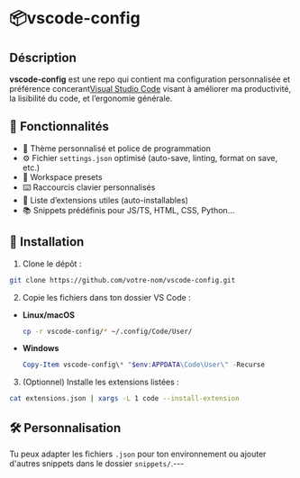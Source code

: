 # 📦vscode-config

## Déscription

**vscode-config** est une repo qui contient ma configuration personnalisée et préférence concerant[Visual Studio Code](https://code.visualstudio.com/) visant à améliorer ma productivité, la lisibilité du code, et l’ergonomie générale.

## 🔧 Fonctionnalités

- 🎨 Thème personnalisé et police de programmation
- ⚙️ Fichier `settings.json` optimisé (auto-save, linting, format on save, etc.)
- 📁 Workspace presets
- ⌨️ Raccourcis clavier personnalisés
- 🧩 Liste d’extensions utiles (auto-installables)
- 📚 Snippets prédéfinis pour JS/TS, HTML, CSS, Python…

## 🚀 Installation

1. Clone le dépôt :

```bash
git clone https://github.com/votre-nom/vscode-config.git
```

2. Copie les fichiers dans ton dossier VS Code :

- **Linux/macOS**

  ```bash
  cp -r vscode-config/* ~/.config/Code/User/
  ```

- **Windows**

  ```powershell
  Copy-Item vscode-config\* "$env:APPDATA\Code\User\" -Recurse
  ```

3. (Optionnel) Installe les extensions listées :

```bash
cat extensions.json | xargs -L 1 code --install-extension
```

## 🛠️ Personnalisation

Tu peux adapter les fichiers `.json` pour ton environnement ou ajouter d'autres snippets dans le dossier `snippets/`.---
